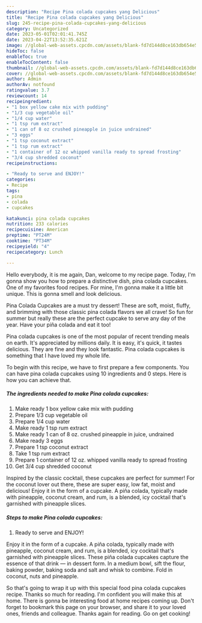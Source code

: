 ```yaml
---
description: "Recipe Pina colada cupcakes yang Delicious"
title: "Recipe Pina colada cupcakes yang Delicious"
slug: 245-recipe-pina-colada-cupcakes-yang-delicious
category: Uncategorized
date: 2023-05-01T02:01:41.745Z
date: 2023-04-22T13:52:35.621Z
image: //global-web-assets.cpcdn.com/assets/blank-fd7d144d8ce163db654e5a02c40b08a2775adb7897d16e4062681dc7e1b2800f.png
hideToc: false
enableToc: true
enableTocContent: false
thumbnail: //global-web-assets.cpcdn.com/assets/blank-fd7d144d8ce163db654e5a02c40b08a2775adb7897d16e4062681dc7e1b2800f.png
cover: //global-web-assets.cpcdn.com/assets/blank-fd7d144d8ce163db654e5a02c40b08a2775adb7897d16e4062681dc7e1b2800f.png
author: Admin
authorAv: notfound
ratingvalue: 3.7
reviewcount: 14
recipeingredient:
- "1 box yellow cake mix with pudding"
- "1/3 cup vegetable oil"
- "1/4 cup water"
- "1 tsp rum extract"
- "1 can of 8 oz crushed pineapple in juice undrained"
- "3 eggs"
- "1 tsp coconut extract"
- "1 tsp rum extract"
- "1 container of 12 oz whipped vanilla ready to spread frosting"
- "3/4 cup shredded coconut"
recipeinstructions:

- "Ready to serve and ENJOY!"
categories:
- Recipe
tags:
- pina
- colada
- cupcakes

katakunci: pina colada cupcakes 
nutrition: 233 calories
recipecuisine: American
preptime: "PT24M"
cooktime: "PT34M"
recipeyield: "4"
recipecategory: Lunch

---
```



Hello everybody, it is me again, Dan, welcome to my recipe page. Today, I'm gonna show you how to prepare a distinctive dish, pina colada cupcakes. One of my favorites food recipes. For mine, I'm gonna make it a little bit unique. This is gonna smell and look delicious.

Pina Colada Cupcakes are a must try dessert! These are soft, moist, fluffy, and brimming with those classic pina colada flavors we all crave! So fun for summer but really these are the perfect cupcake to serve any day of the year. Have your piña colada and eat it too!

Pina colada cupcakes is one of the most popular of recent trending meals on earth. It's appreciated by millions daily. It is easy, it's quick, it tastes delicious. They are fine and they look fantastic. Pina colada cupcakes is something that I have loved my whole life.


To begin with this recipe, we have to first prepare a few components. You can have pina colada cupcakes using 10 ingredients and 0 steps. Here is how you can achieve that.

<!--inarticleads1-->

##### The ingredients needed to make Pina colada cupcakes:

1. Make ready 1 box yellow cake mix with pudding
1. Prepare 1/3 cup vegetable oil
1. Prepare 1/4 cup water
1. Make ready 1 tsp rum extract
1. Make ready 1 can of 8 oz. crushed pineapple in juice, undrained
1. Make ready 3 eggs
1. Prepare 1 tsp coconut extract
1. Take 1 tsp rum extract
1. Prepare 1 container of 12 oz. whipped vanilla ready to spread frosting
1. Get 3/4 cup shredded coconut


Inspired by the classic cocktail, these cupcakes are perfect for summer! For the coconut lover out there, these are super easy, low fat, moist and delicious! Enjoy it in the form of a cupcake. A piña colada, typically made with pineapple, coconut cream, and rum, is a blended, icy cocktail that&#39;s garnished with pineapple slices. 

<!--inarticleads2-->

##### Steps to make Pina colada cupcakes:


1. Ready to serve and ENJOY!

Enjoy it in the form of a cupcake. A piña colada, typically made with pineapple, coconut cream, and rum, is a blended, icy cocktail that&#39;s garnished with pineapple slices. These piña colada cupcakes capture the essence of that drink — in dessert form. In a medium bowl, sift the flour, baking powder, baking soda and salt and whisk to combine. Fold in coconut, nuts and pineapple. 

So that's going to wrap it up with this special food pina colada cupcakes recipe. Thanks so much for reading. I'm confident you will make this at home. There is gonna be interesting food at home recipes coming up. Don't forget to bookmark this page on your browser, and share it to your loved ones, friends and colleague. Thanks again for reading. Go on get cooking!
